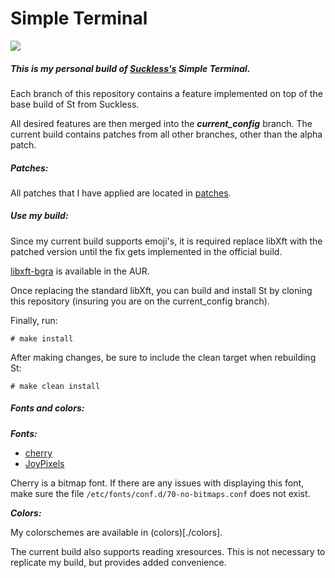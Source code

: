 # Simple Terminal

![](/rice.png)

##### This is my personal build of [Suckless's](https://st.suckless.org) Simple Terminal. 

Each branch of this repository contains a feature implemented on top of the base build of St from Suckless.  

All desired features are then merged into the ***current_config*** branch. 
The current build contains patches from all other branches, other than the alpha patch.

##### Patches: #####

All patches that I have applied are located in [patches](./patches).

##### Use my build: #####

Since my current build supports emoji's, it is required replace libXft with the patched version until the fix gets implemented in the official build.  

[libxft-bgra](https://aur.archlinux.org/packages/libxft-bgra/) is available in the AUR.

Once replacing the standard libXft, you can build and install St by cloning this repository (insuring you are on the current_config branch).

Finally, run:
```shell
# make install
```

After making changes, be sure to include the clean target when rebuilding St:
```shell
# make clean install
```

##### Fonts and colors: #####

***Fonts:***

* [cherry](https://github.com/turquoise-hexagon/cherry)
* [JoyPixels](https://www.joypixels.com)

Cherry is a bitmap font. If there are any issues with displaying this font, make sure the file `/etc/fonts/conf.d/70-no-bitmaps.conf` does not exist. 

***Colors:***

My colorschemes are available in (colors)[./colors].

The current build also supports reading xresources. This is not necessary to replicate my build, but provides added convenience.
